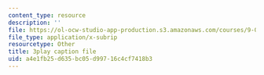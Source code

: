 ```yaml
---
content_type: resource
description: ''
file: https://ol-ocw-studio-app-production.s3.amazonaws.com/courses/9-04-sensory-systems-fall-2013/a4e1fb25d635bc05d99716c4cf7418b3_9fL2zRnkDdQ.srt
file_type: application/x-subrip
resourcetype: Other
title: 3play caption file
uid: a4e1fb25-d635-bc05-d997-16c4cf7418b3
---
```

